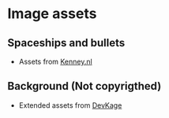 # Image assets

## Spaceships and bullets

- Assets from [Kenney.nl](https://kenney.nl/assets/simple-space)

## Background (Not copyrigthed)

- Extended assets from [DevKage](https://ufrshubham.itch.io/spacescape-extended-assets)
